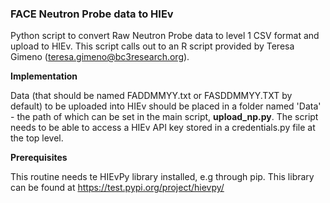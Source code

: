 ### FACE Neutron Probe data to HIEv

Python script to convert Raw Neutron Probe data to level 1 CSV format and upload to HIEv. This script calls out to an R script provided by Teresa Gimeno (teresa.gimeno@bc3research.org). 

__Implementation__

Data (that should be named FADDMMYY.txt or FASDDMMYY.TXT by default) to be uploaded into HIEv should be placed in a folder named 'Data' - the path of which can be set in the main script, **upload_np.py**.
The script needs to be able to access a HIEv API key stored in a credentials.py file at the top level.

__Prerequisites__

This routine needs te HIEvPy library installed, e.g through pip. This library can be found at https://test.pypi.org/project/hievpy/
     
